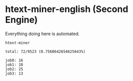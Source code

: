 # htext-miner-english (Second Engine)

Everything doing here is automated.

```
htext-miner

total: 72/9523 (0.7560642654625643%)

job0: 16
job1: 18
job2: 25
job3: 13
```